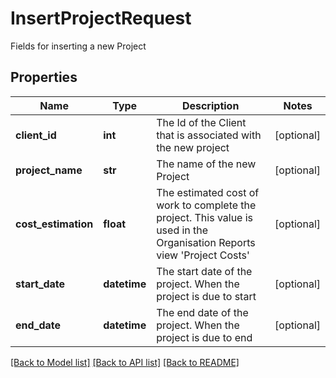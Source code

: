 # InsertProjectRequest

Fields for inserting a new Project
## Properties
Name | Type | Description | Notes
------------ | ------------- | ------------- | -------------
**client_id** | **int** | The Id of the Client that is associated with the new project | [optional] 
**project_name** | **str** | The name of the new Project | [optional] 
**cost_estimation** | **float** | The estimated cost of work to complete the project.  This value is used in the Organisation Reports view &#39;Project Costs&#39; | [optional] 
**start_date** | **datetime** | The start date of the project.  When the project is due to start | [optional] 
**end_date** | **datetime** | The end date of the project.  When the project is due to end | [optional] 

[[Back to Model list]](../README.md#documentation-for-models) [[Back to API list]](../README.md#documentation-for-api-endpoints) [[Back to README]](../README.md)


